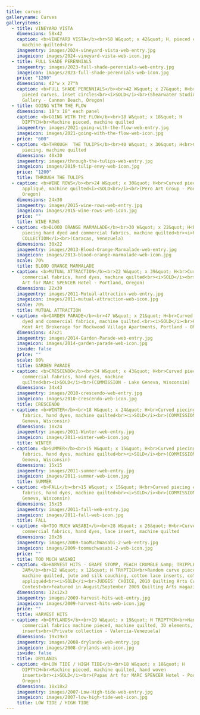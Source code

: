 ```yaml
---
title: curves
galleryname: Curves
galleryitems:
  - title: VINEYARD VISTA
    dimensions: 58x42
    caption: <b>VINEYARD VISTA</b><br>58 W&quot; x 42&quot; H, pieced curves,
      machine quilted<br>
    imageentry: images/2024-vineyard-vista-web-entry.jpg
    imageicon: images/2024-vineyard-vista-web-icon.jpg
  - title: FULL SHADE PERENNIALS
    imageentry: images/2023-full-shade-perennials-web-entry.jpg
    imageicon: images/2023-full-shade-perennials-web-icon.jpg
    price: "1200"
    dimensions: 42"w x 27"h
    caption: <b>FULL SHADE PERENNIALS</b><br>42 W&quot; x 27&quot; H<br>Free form
      pieced curves, inset circles<br><i>SOLD</i><br>(Shearwater Studio &
      Gallery - Cannon Beach, Oregon)
  - title: GOING WITH THE FLOW
    dimensions: 18"x 18" each panel
    caption: <b>G﻿OING WITH THE FLOW</b><br>18 W&quot; x 18&quot; H
      DIPTYCH<br>Machine pieced, machine quilted
    imageentry: images/2021-going-with-the-flow-web-entry.jpg
    imageicon: images/2021-going-with-the-flow-web-icon.jpg
    price: "600"
  - caption: <b>THROUGH  THE TULIPS</b><br>40 W&quot; x 30&quot; H<br>Curved
      piecing, machine quilted
    dimensions: 40x30
    imageentry: images/through-the-tulips-web-entry.jpg
    imageicon: images/2019-tulip-envy-web-icon.jpg
    price: "1200"
    title: THROUGH THE TULIPS
  - caption: <b>WINE ROWS</b><br>24 W&quot; x 30&quot; H<br>Curved piecing, reverse
      appliqué, machine quilted<i><SOLD<br>/i><br>(Pero Art Group - Portland,
      Oregon)
    dimensions: 24x30
    imageentry: images/2015-wine-rows-web-entry.jpg
    imageicon: images/2015-wine-rows-web-icon.jpg
    price: ""
    title: WINE ROWS
  - caption: <b>BLOOD ORANGE MARMALADE</b><br>30 W&quot; x 22&quot; H<br>Curved
      piecing hand dyed and commercial fabrics, machine quilted<br><i>PRIVATE
      COLLECTION</i><br>(Caracas, Venezuela)
    dimensions: 30x22
    imageentry: images/2013-Blood-Orange-Marmalade-web-entry.jpg
    imageicon: images/2013-blood-orange-marmalade-web-icon.jpg
    scale: 70%
    title: BLOOD ORANGE MARMALADE
  - caption: <b>MUTUAL ATTRACTION</b><br>22 W&quot; x 39&quot; H<br>Curved piecing
      commercial fabrics, hand dyes, machine quilted<br><i>SOLD</i><br>(Papas
      Art for MARC SPENCER Hotel - Portland, Oregon)
    dimensions: 22x39
    imageentry: images/2011-Mutual-attraction-web-entry.jpg
    imageicon: images/2011-mutual-attraction-web-icon.jpg
    scale: 70%
    title: MUTUAL ATTRACTION
  - caption: <b>GARDEN PARADE</b><br>47 W&quot; x 21&quot; H<br>Curved piecing hand
      dyed and commercial fabrics, machine quilted.<br><i>SOLD</i><br>Kimberly
      Kent Art Brokerage for Rockwood Village Apartments, Portland - OR
    dimensions: 47x21
    imageentry: images/2014-Garden-Parade-web-entry.jpg
    imageicon: images/2014-garden-parade-web-icon.jpg
    iswide: false
    price: ""
    scale: 80%
    title: GARDEN PARADE
  - caption: <b>CRESCENDO</b><br>34 W&quot; x 43&quot; H<br>Curved piecing
      commercial fabrics, hand dyes, machine
      quilted<br><i>SOLD</i><br>(COMMISSION - Lake Geneva, Wisconsin)
    dimensions: 34x43
    imageentry: images/2010-crescendo-web-entry.jpg
    imageicon: images/2010-crescendo-web-icon.jpg
    title: CRESCENDO
  - caption: <b>WINTER</b><br>18 W&quot; x 24&quot; H<br>Curved piecing commercial
      fabrics, hand dyes, machine quilted<br><i>SOLD</i><br>(COMMISSION - Lake
      Geneva, Wisconsin)
    dimensions: 18x24
    imageentry: images/2011-Winter-web-entry.jpg
    imageicon: images/2011-winter-web-icon.jpg
    title: WINTER
  - caption: <b>SUMMER</b><br>15 W&quot; x 15&quot; H<br>Curved piecing commercial
      fabrics, hand dyes, machine quilted<br><i>SOLD</i><br>(COMMISSION - Lake
      Geneva, Wisconsin)
    dimensions: 15x15
    imageentry: images/2011-summer-web-entry.jpg
    imageicon: images/2011-summer-web-icon.jpg
    title: SUMMER
  - caption: <b>FALL</b><br>15 W&quot; x 15&quot; H<br>Curved piecing commercial
      fabrics, hand dyes, machine quilted<br><i>SOLD</i><br>(COMMISSION - Lake
      Geneva, Wisconsin)
    dimensions: 15x15
    imageentry: images/2011-fall-web-entry.jpg
    imageicon: images/2011-fall-web-icon.jpg
    title: FALL
  - caption: <b>TOO MUCH WASABI</b><br>28 W&quot; x 26&quot; H<br>Curved piecing
      commercial fabrics, hand dyes, lace insert, machine quilted
    dimensions: 28x26
    imageentry: images/2009-tooMuchWasabi-2-web-entry.jpg
    imageicon: images/2009-toomuchwasabi-2-web-icon.jpg
    price: ""
    title: TOO MUCH WASABI
  - caption: <b>HARVEST HITS - GRAPE STOMP, PEACH CRUMBLE &amp; TRIPPLE BERRY
      JAM</b><br>12 W&quot; x 12&quot; H TRYPTICH<br>Random curve pieced,
      machine quilted, jute and silk couching, cotton lace inserts, cotton lace
      appliquéd<br><i>SOLD</i><br>JUDGES' CHOICE, 2010 Quilting Arts Calendar
      Contest<br>Featured in August/September 2009 Quilting Arts magazine
    dimensions: 12x12x3
    imageentry: images/2009-harvest-hits-web-entry.jpg
    imageicon: images/2009-harvest-hits-web-icon.jpg
    price: ""
    title: HARVEST HITS
  - caption: <b>DRYLANDS</b><br>19 W&quot; x 19&quot; H TRIPTYCH<br>Hand dyed and
      commercial fabrics machine pieced, machine quilted, 3D elements, woven
      inserts<br>(Private collection - Valencia-Venezuela)
    dimensions: 19x19x3
    imageentry: images/2008-drylands-web-entry.jpg
    imageicon: images/2008-drylands-web-icon.jpg
    iswide: false
    title: DRYLANDS
  - caption: <b>LOW TIDE / HIGH TIDE</b><br>18 W&quot; x 18&quot; H
      DIPTYCH<br>Machine pieced, machine quilted, hand woven
      inserts<br><i>SOLD</i><br>(Papas Art for MARC SPENCER Hotel - Portland,
      Oregon)
    dimensions: 18x18x2
    imageentry: images/2007-Low-High-tide-web-entry.jpg
    imageicon: images/2007-low-high-tide-web-icon.jpg
    title: LOW TIDE / HIGH TIDE
---
```

